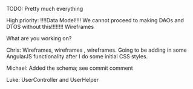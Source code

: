 TODO:
Pretty much everything

High priority:
!!!!Data Model!!!! We cannot proceed to making DAOs and DTOS without this!!!!!!!!
Wireframes


What are you working on?

Chris: Wireframes, wireframes , wireframes. Going to be adding in some AngularJS functionality after I do some initial CSS styles.

Michael: Added the schema; see commit comment

Luke: UserController and UserHelper
